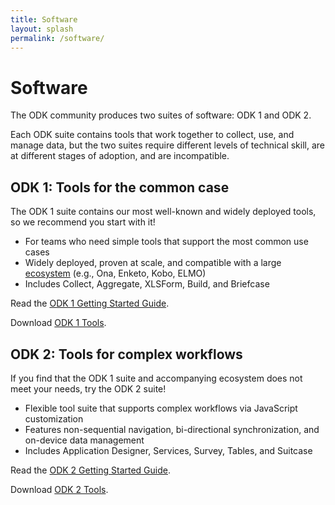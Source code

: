 ```yaml
---
title: Software
layout: splash
permalink: /software/
---
```


# Software

The ODK community produces two suites of software: ODK 1 and ODK 2.

Each ODK suite contains tools that work together to collect, use, and manage data, but the two suites require different levels of technical skill, are at different stages of adoption, and are incompatible.

## ODK 1: Tools for the common case
The ODK 1 suite contains our most well-known and widely deployed tools, so we recommend you start with it!
* For teams who need simple tools that support the most common use cases
* Widely deployed, proven at scale, and compatible with a large [ecosystem](/community/ecosystem) (e.g., Ona, Enketo, Kobo, ELMO)
* Includes Collect, Aggregate, XLSForm, Build, and Briefcase

Read the [ODK 1 Getting Started Guide](http://docs.opendatakit.org/getting-started).

Download [ODK 1 Tools](/software/odk1).

## ODK 2: Tools for complex workflows
If you find that the ODK 1 suite and accompanying ecosystem does not meet your needs, try the ODK 2 suite!
* Flexible tool suite that supports complex workflows via JavaScript customization
* Features non-sequential navigation, bi-directional synchronization, and on-device data management
* Includes Application Designer, Services, Survey, Tables, and Suitcase

Read the [ODK 2 Getting Started Guide](https://docs.opendatakit.org/odk2/getting-started-2-user).

Download [ODK 2 Tools](/software/odk2).
